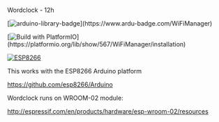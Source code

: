 Wordclock - 12h

[![arduino-library-badge](https://www.ardu-badge.com/badge/WiFiManager.svg?)](https://www.ardu-badge.com/WiFiManager)

[![Build with PlatformIO](https://img.shields.io/badge/PlatformIO-Library-orange?)](https://platformio.org/lib/show/567/WiFiManager/installation)

[![ESP8266](https://img.shields.io/badge/ESP-8266-000000.svg?longCache=true&style=flat&colorA=CC101F)](https://www.espressif.com/en/products/socs/esp8266)

This works with the ESP8266 Arduino platform

https://github.com/esp8266/Arduino

Wordclock runs on WROOM-02 module:

http://espressif.com/en/products/hardware/esp-wroom-02/resources


